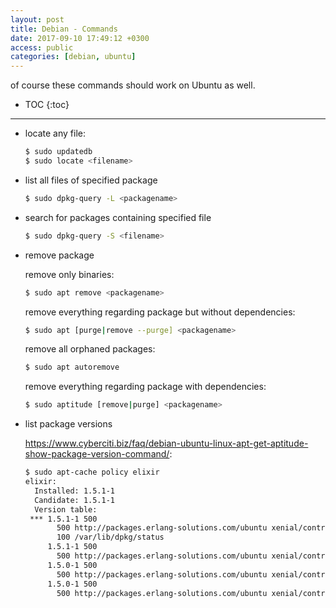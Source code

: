 ```yaml
---
layout: post
title: Debian - Commands
date: 2017-09-10 17:49:12 +0300
access: public
categories: [debian, ubuntu]
---
```


of course these commands should work on Ubuntu as well.

<!-- more -->

* TOC
{:toc}
<hr>

- locate any file:

  ```sh
  $ sudo updatedb
  $ sudo locate <filename>
  ```

- list all files of specified package

  ```sh
  $ sudo dpkg-query -L <packagename>
  ```

- search for packages containing specified file

  ```sh
  $ sudo dpkg-query -S <filename>
  ```

- remove package

  remove only binaries:

  ```sh
  $ sudo apt remove <packagename>
  ```

  remove everything regarding package but without dependencies:

  ```sh
  $ sudo apt [purge|remove --purge] <packagename>
  ```

  remove all orphaned packages:

  ```sh
  $ sudo apt autoremove
  ```

  remove everything regarding package with dependencies:

  ```sh
  $ sudo aptitude [remove|purge] <packagename>
  ```

- list package versions

  <https://www.cyberciti.biz/faq/debian-ubuntu-linux-apt-get-aptitude-show-package-version-command/>:

  ```sh
  $ sudo apt-cache policy elixir
  elixir:
    Installed: 1.5.1-1
    Candidate: 1.5.1-1
    Version table:
   *** 1.5.1-1 500
         500 http://packages.erlang-solutions.com/ubuntu xenial/contrib amd64 Packages
         100 /var/lib/dpkg/status
       1.5.1-1 500
         500 http://packages.erlang-solutions.com/ubuntu xenial/contrib i386 Packages
       1.5.0-1 500
         500 http://packages.erlang-solutions.com/ubuntu xenial/contrib amd64 Packages
       1.5.0-1 500
         500 http://packages.erlang-solutions.com/ubuntu xenial/contrib i386 Packages
  ```
